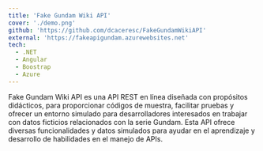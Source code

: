 ```yaml
---
title: 'Fake Gundam Wiki API'
cover: './demo.png'
github: 'https://github.com/dcaceresc/FakeGundamWikiAPI'
external: 'https://fakeapigundam.azurewebsites.net'
tech:
  - .NET
  - Angular
  - Boostrap
  - Azure
---
```


Fake Gundam Wiki API es una API REST en línea diseñada con propósitos didácticos, para proporcionar códigos de muestra, facilitar pruebas y ofrecer un entorno simulado para desarrolladores interesados en trabajar con datos ficticios relacionados con la serie Gundam. Esta API ofrece diversas funcionalidades y datos simulados para ayudar en el aprendizaje y desarrollo de habilidades en el manejo de APIs.